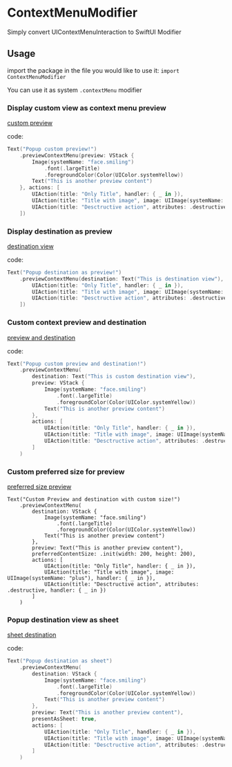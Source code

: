 # ContextMenuModifier

Simply convert UIContextMenuInteraction to SwiftUI Modifier

## Usage

import the package in the file you would like to use it: `import ContextMenuModifier`

You can use it as system `.contextMenu` modifier

### Display custom view as context menu preview

[custom preview](./Resources/context_menu.gif)

code:

```swift
Text("Popup custom preview!")
    .previewContextMenu(preview: VStack {
        Image(systemName: "face.smiling")
            .font(.largeTitle)
            .foregroundColor(Color(UIColor.systemYellow))
        Text("This is another preview content")
    }, actions: [
        UIAction(title: "Only Title", handler: { _ in }),
        UIAction(title: "Title with image", image: UIImage(systemName: "plus"), handler: { _ in }),
        UIAction(title: "Desctructive action", attributes: .destructive, handler: { _ in })
    ])
```

### Display destination as preview 

[destination view](./Resources/menu_destination.gif)

code:

```swift
Text("Popup destination as preview!")
    .previewContextMenu(destination: Text("This is destination view"), actions: [
        UIAction(title: "Only Title", handler: { _ in }),
        UIAction(title: "Title with image", image: UIImage(systemName: "plus"), handler: { _ in }),
        UIAction(title: "Desctructive action", attributes: .destructive, handler: { _ in })
    ])
```

### Custom context preview and destination

[preview and destination](./Resources/custom_menu_destination.gif)

code:

```swift
Text("Popup custom preview and destination!")
    .previewContextMenu(
        destination: Text("This is custom destination view"),
        preview: VStack {
            Image(systemName: "face.smiling")
                .font(.largeTitle)
                .foregroundColor(Color(UIColor.systemYellow))
            Text("This is another preview content")
        },
        actions: [
            UIAction(title: "Only Title", handler: { _ in }),
            UIAction(title: "Title with image", image: UIImage(systemName: "plus"), handler: { _ in }),
            UIAction(title: "Desctructive action", attributes: .destructive, handler: { _ in })
        ]
    )
```

### Custom preferred size for preview 

[preferred size preview](./Resources/custom_preview_size.gif)

```code
Text("Custom Preview and destination with custom size!")
    .previewContextMenu(
        destination: VStack {
            Image(systemName: "face.smiling")
                .font(.largeTitle)
                .foregroundColor(Color(UIColor.systemYellow))
            Text("This is another preview content")
        },
        preview: Text("This is another preview content"),
        preferredContentSize: .init(width: 200, height: 200),
        actions: [
            UIAction(title: "Only Title", handler: { _ in }),
            UIAction(title: "Title with image", image: UIImage(systemName: "plus"), handler: { _ in }),
            UIAction(title: "Desctructive action", attributes: .destructive, handler: { _ in })
        ]
    )
```

### Popup destination view as sheet

[sheet destination](./Resources/menu_sheet.gif)

code:

```swift
Text("Popup destination as sheet")
    .previewContextMenu(
        destination: VStack {
            Image(systemName: "face.smiling")
                .font(.largeTitle)
                .foregroundColor(Color(UIColor.systemYellow))
            Text("This is another preview content")
        },
        preview: Text("This is another preview content"),
        presentAsSheet: true,
        actions: [
            UIAction(title: "Only Title", handler: { _ in }),
            UIAction(title: "Title with image", image: UIImage(systemName: "plus"), handler: { _ in }),
            UIAction(title: "Desctructive action", attributes: .destructive, handler: { _ in })
        ]
    )
```
